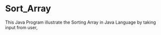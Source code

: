 # Sort_Array
This Java Program illustrate the Sorting Array in Java Language by taking input from user,
